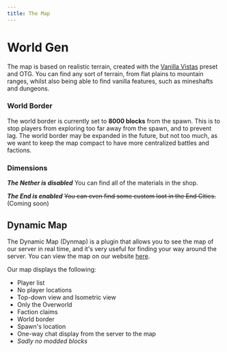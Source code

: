 ```yaml
---
title: The Map
---
```

# World Gen

The map is based on realistic terrain, created with the [Vanilla Vistas](https://www.curseforge.com/minecraft/mc-mods/vanilla-vistas) preset and OTG. You can find any sort of terrain, from flat plains to mountain ranges, whilst also being able to find vanilla features, such as mineshafts and dungeons.

### World Border

The world border is currently set to **8000 blocks** from the spawn. This is to stop players from exploring too far away from the spawn, and to prevent lag. The world border may be expanded in the future, but not too much, as we want to keep the map compact to have more centralized battles and factions.
### Dimensions

***The Nether is disabled*** You can find all of the materials in the shop.

***The End is enabled*** ~~You can even find some custom loot in the End Cities.~~ (Coming soon)
## Dynamic Map

The Dynamic Map (Dynmap) is a plugin that allows you to see the map of our server in real time, and  it's very useful for finding your way around the server. You can view the map on our website [here](https://map.geopolmc.org). 

Our map displays the following:
- Player list
- No player locations
- Top-down view and Isometric view
- Only the Overworld
- Faction claims
- World border
- Spawn's location 
- One-way chat display from the server to the map
- *Sadly no modded blocks*
